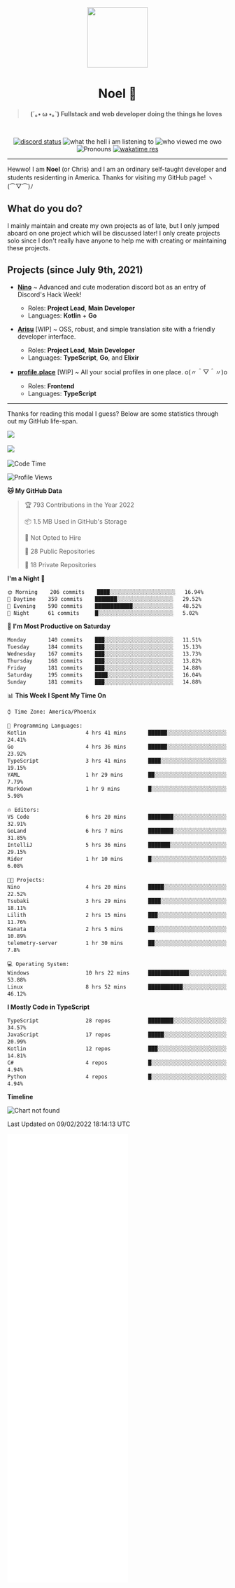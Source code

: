 <div align='center'>
  <div align='center'>
    <img
      src='https://cdn.floofy.dev/art/icons/icon_cinnamonserval.png'
      width='138'
      height='138'
    />
  </div>
  <h1>Noel 🐾</h1>
  <blockquote><strong>(´｡• ω •｡`) Fullstack and web developer doing the things he loves</strong></blockquote>

  <br />

  <a href='https://discord.com/users/280158289667555328' target='_blank'><img alt="discord status" src="https://dev.discordprofiles.me/badge/status/280158289667555328" /></a>
  <img alt="what the hell i am listening to" src="https://dev.discordprofiles.me/badge/spotify/280158289667555328" />
  <img alt="who viewed me owo" src="https://komarev.com/ghpvc/?username=auguwu" />
  <img alt='Pronouns' src='https://img.shields.io/endpoint?url=https://pronoundb.org/shields/6004d014406af11e4593a013' />
  <a href="https://wakatime.com/@auguwu" target='_blank'>
    <img alt='wakatime res' src='https://wakatime.com/badge/user/89736485-42ec-4c0f-a2f3-481db74514dc.svg' />
  </a>
</div>

<hr />

Hewwo! I am **Noel** (or Chris) and I am an ordinary self-taught developer and students residenting in America. Thanks for visiting my GitHub page! ヽ(⌒▽⌒)ﾉ

## What do you do?
I mainly maintain and create my own projects as of late, but I only jumped aboard on one project which will be discussed later! I only create projects
solo since I don't really have anyone to help me with creating or maintaining these projects.

## Projects (since July 9th, 2021)
- [**Nino**](https://nino.sh) ~ Advanced and cute moderation discord bot as an entry of Discord's Hack Week!
  - Roles: **Project Lead**, **Main Developer**
  - Languages: **Kotlin** + **Go**

- [**Arisu**](https://arisu.land) [WIP] ~ OSS, robust, and simple translation site with a friendly developer interface.
  - Roles: **Project Lead**, **Main Developer**
  - Languages: **TypeScript**, **Go**, and **Elixir**

- [**profile.place**](https://profile.place) [WIP] ~ All your social profiles in one place. o(〃＾▽＾〃)o
  - Roles: **Frontend**
  - Languages: **TypeScript**

---

Thanks for reading this modal I guess? Below are some statistics through out my GitHub life-span.

![](https://github-readme-stats.vercel.app/api?username=auguwu&count_private=true&show_icons=true&theme=gruvbox)

![](https://github-readme-stats.vercel.app/api/top-langs/?username=auguwu&layout=compact&theme=gruvbox)

<!--START_SECTION:waka-->
![Code Time](http://img.shields.io/badge/Code%20Time-2%2C712%20hrs%2043%20mins-blue)

![Profile Views](http://img.shields.io/badge/Profile%20Views-86-blue)

**🐱 My GitHub Data** 

> 🏆 793 Contributions in the Year 2022
 > 
> 📦 1.5 MB Used in GitHub's Storage 
 > 
> 🚫 Not Opted to Hire
 > 
> 📜 28 Public Repositories 
 > 
> 🔑 18 Private Repositories  
 > 
**I'm a Night 🦉** 

```text
🌞 Morning    206 commits    ████░░░░░░░░░░░░░░░░░░░░░   16.94% 
🌆 Daytime    359 commits    ███████░░░░░░░░░░░░░░░░░░   29.52% 
🌃 Evening    590 commits    ████████████░░░░░░░░░░░░░   48.52% 
🌙 Night      61 commits     █░░░░░░░░░░░░░░░░░░░░░░░░   5.02%

```
📅 **I'm Most Productive on Saturday** 

```text
Monday       140 commits    ███░░░░░░░░░░░░░░░░░░░░░░   11.51% 
Tuesday      184 commits    ███░░░░░░░░░░░░░░░░░░░░░░   15.13% 
Wednesday    167 commits    ███░░░░░░░░░░░░░░░░░░░░░░   13.73% 
Thursday     168 commits    ███░░░░░░░░░░░░░░░░░░░░░░   13.82% 
Friday       181 commits    ███░░░░░░░░░░░░░░░░░░░░░░   14.88% 
Saturday     195 commits    ████░░░░░░░░░░░░░░░░░░░░░   16.04% 
Sunday       181 commits    ███░░░░░░░░░░░░░░░░░░░░░░   14.88%

```


📊 **This Week I Spent My Time On** 

```text
⌚︎ Time Zone: America/Phoenix

💬 Programming Languages: 
Kotlin                   4 hrs 41 mins       ██████░░░░░░░░░░░░░░░░░░░   24.41% 
Go                       4 hrs 36 mins       ██████░░░░░░░░░░░░░░░░░░░   23.92% 
TypeScript               3 hrs 41 mins       ████░░░░░░░░░░░░░░░░░░░░░   19.15% 
YAML                     1 hr 29 mins        ██░░░░░░░░░░░░░░░░░░░░░░░   7.79% 
Markdown                 1 hr 9 mins         █░░░░░░░░░░░░░░░░░░░░░░░░   5.98%

🔥 Editors: 
VS Code                  6 hrs 20 mins       ████████░░░░░░░░░░░░░░░░░   32.91% 
GoLand                   6 hrs 7 mins        ████████░░░░░░░░░░░░░░░░░   31.85% 
IntelliJ                 5 hrs 36 mins       ███████░░░░░░░░░░░░░░░░░░   29.15% 
Rider                    1 hr 10 mins        █░░░░░░░░░░░░░░░░░░░░░░░░   6.08%

🐱‍💻 Projects: 
Nino                     4 hrs 20 mins       █████░░░░░░░░░░░░░░░░░░░░   22.52% 
Tsubaki                  3 hrs 29 mins       ████░░░░░░░░░░░░░░░░░░░░░   18.11% 
Lilith                   2 hrs 15 mins       ███░░░░░░░░░░░░░░░░░░░░░░   11.76% 
Kanata                   2 hrs 5 mins        ██░░░░░░░░░░░░░░░░░░░░░░░   10.89% 
telemetry-server         1 hr 30 mins        ██░░░░░░░░░░░░░░░░░░░░░░░   7.8%

💻 Operating System: 
Windows                  10 hrs 22 mins      █████████████░░░░░░░░░░░░   53.88% 
Linux                    8 hrs 52 mins       ███████████░░░░░░░░░░░░░░   46.12%

```

**I Mostly Code in TypeScript** 

```text
TypeScript               28 repos            ████████░░░░░░░░░░░░░░░░░   34.57% 
JavaScript               17 repos            █████░░░░░░░░░░░░░░░░░░░░   20.99% 
Kotlin                   12 repos            ███░░░░░░░░░░░░░░░░░░░░░░   14.81% 
C#                       4 repos             █░░░░░░░░░░░░░░░░░░░░░░░░   4.94% 
Python                   4 repos             █░░░░░░░░░░░░░░░░░░░░░░░░   4.94%

```


**Timeline**

![Chart not found](https://raw.githubusercontent.com/auguwu/auguwu/master/charts/bar_graph.png) 


 Last Updated on 09/02/2022 18:14:13 UTC
<!--END_SECTION:waka-->

![](./github-metrics.svg)
